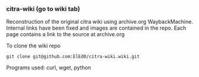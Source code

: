 ### citra-wiki (go to wiki tab)

Reconstruction of the original citra wiki using archive.org WaybackMachine.
Internal links have been fixed and images are contained in the repo.
Each page contains a link to the source at archive.org

To clone the wiki repo
```
git clone git@github.com:ElEd0/citra-wiki.wiki.git
```
Programs used: curl, wget, python
